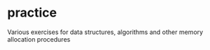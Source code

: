 # practice
Various exercises for data structures, algorithms and other memory allocation procedures
